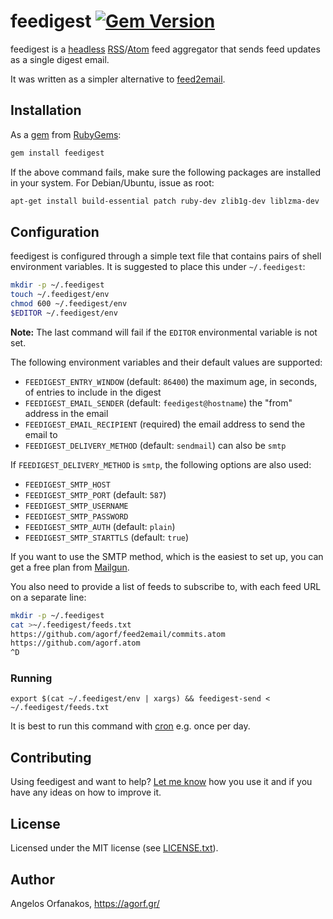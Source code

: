 # feedigest [![Gem Version](https://badge.fury.io/rb/feedigest.svg)](http://badge.fury.io/rb/feedigest)

feedigest is a [headless][] [RSS][]/[Atom][] feed aggregator that sends feed
updates as a single digest email.

It was written as a simpler alternative to [feed2email][].

[headless]: http://en.wikipedia.org/wiki/Headless_software
[RSS]: http://www.rssboard.org/rss-specification
[Atom]: https://tools.ietf.org/html/rfc4287
[feed2email]: https://github.com/agorf/feed2email

## Installation

As a [gem][] from [RubyGems][]:

~~~ sh
gem install feedigest
~~~

If the above command fails, make sure the following packages are installed in
your system. For Debian/Ubuntu, issue as root:

~~~ sh
apt-get install build-essential patch ruby-dev zlib1g-dev liblzma-dev
~~~

[gem]: http://rubygems.org/gems/feedigest
[RubyGems]: http://rubygems.org/

## Configuration

feedigest is configured through a simple text file that contains pairs of shell
environment variables. It is suggested to place this under `~/.feedigest`:

~~~ sh
mkdir -p ~/.feedigest
touch ~/.feedigest/env
chmod 600 ~/.feedigest/env
$EDITOR ~/.feedigest/env
~~~

**Note:** The last command will fail if the `EDITOR` environmental variable is
not set.

The following environment variables and their default values are supported:

* `FEEDIGEST_ENTRY_WINDOW` (default: `86400`) the maximum age, in seconds, of
  entries to include in the digest
* `FEEDIGEST_EMAIL_SENDER` (default: `feedigest@hostname`) the "from" address in
  the email
* `FEEDIGEST_EMAIL_RECIPIENT` (required) the email address to send the email to
* `FEEDIGEST_DELIVERY_METHOD` (default: `sendmail`) can also be `smtp`

If `FEEDIGEST_DELIVERY_METHOD` is `smtp`, the following options are also used:

* `FEEDIGEST_SMTP_HOST`
* `FEEDIGEST_SMTP_PORT` (default: `587`)
* `FEEDIGEST_SMTP_USERNAME`
* `FEEDIGEST_SMTP_PASSWORD`
* `FEEDIGEST_SMTP_AUTH` (default: `plain`)
* `FEEDIGEST_SMTP_STARTTLS` (default: `true`)

If you want to use the SMTP method, which is the easiest to set up, you can get
a free plan from [Mailgun][].

[Mailgun]: http://www.mailgun.com/

You also need to provide a list of feeds to subscribe to, with each feed URL on
a separate line:

~~~ sh
mkdir -p ~/.feedigest
cat >~/.feedigest/feeds.txt
https://github.com/agorf/feed2email/commits.atom
https://github.com/agorf.atom
^D
~~~

### Running

~~~
export $(cat ~/.feedigest/env | xargs) && feedigest-send < ~/.feedigest/feeds.txt
~~~

It is best to run this command with [cron][] e.g. once per day.

[cron]: https://en.wikipedia.org/wiki/Cron

## Contributing

Using feedigest and want to help? [Let me know](https://agorf.gr/) how you use
it and if you have any ideas on how to improve it.

## License

Licensed under the MIT license (see [LICENSE.txt][license]).

[license]: https://github.com/agorf/feedigest/blob/master/LICENSE.txt

## Author

Angelos Orfanakos, <https://agorf.gr/>
